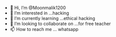 - 👋 Hi, I’m @Moonmalik1200 
- 👀 I’m interested in ...hacking
- 🌱 I’m currently learning ...ethical hacking 
- 💞️ I’m looking to collaborate on ...for free teacher
- 📫 How to reach me ... whatsapp 

<!---
Moonmalik1200/Moonmalik1200 is a ✨ special ✨ repository because its `README.md` (this file) appears on your GitHub profile.
You can click the Preview link to take a look at your changes.
--->
